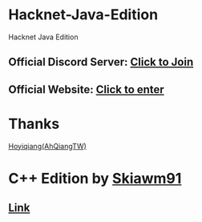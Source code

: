 # Hacknet-Java-Edition
Hacknet Java Edition
## Official Discord Server: [Click to Join](https://discord.gg/TKfFQgZKC4)<br>
## Official Website: [Click to enter](https://hoyiqiang.wixsite.com/hacknet)
# Thanks
[Hoyiqiang(AhQiangTW)](https://github.com/hoyiqiang)
# C++ Edition by [Skiawm91](https://github.com/skiawm91)
## [Link](https://github.com/Skiawm91/Hacknet-For-CMD-Cpp)
